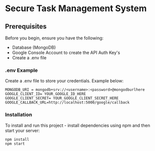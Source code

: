 # Secure Task Management System
## Prerequisites
Before you begin, ensure you have the following:
- Database (MongoDB)
- Google Console Account to create the API Auth Key's
- Create a .env file

### .env Example
Create a .env file to store your credentials. Example below:

```env
MONGODB_URI = mongodb+srv://<username>:<password>@mongodburlhere
GOOGLE_CLIENT_ID= YOUR_GOOGLE_ID_HERE
GOOGLE_CLIENT_SECRET= YOUR_GOOGLE_CLIENT_SECRET_HERE
GOOGLE_CALLBACK_URL=http://localhost:5000/google/callback
```
### Installation
To install and run this project - install dependencies using npm and then start your server:
```
npm install
npm start
```
